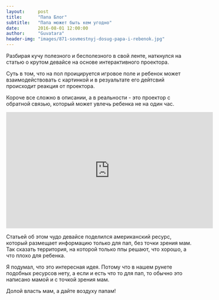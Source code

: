 ```yaml
---
layout:     post
title:      "Папа Блог"
subtitle:   "Папа может быть кем угодно"
date:       2016-08-01 12:00:00
author:     "Guvatara"
header-img: "images/871-sovmestnyj-dosug-papa-i-rebenok.jpg"
---
```


<p>Разбирая кучу полезного и бесполезного в свой ленте, наткнулся на статью о крутом девайсе на основе интерактивного проектора.</p>
<p>Суть в том, что на пол проицируется игровое поле и ребенок может взаимодействовать с картинкой и в резуальтате его дейтсвий происходит реакция от проектора.</p>
<p>Короче все сложно в описании, а в реальности - это проектор с обратной связью, который может увлечь ребенка не на один час.</p>
<div class="videoWrapper">
	<iframe width="560" height="315" src="https://www.youtube.com/embed/oMybwbiOeo8" frameborder="0" allowfullscreen></iframe>
</div>
<p>Статьей об этом чудо девайсе поделился американский&nbsp;ресурс, который размещает информацию только для пап, без точки зрения мам. Так сказать территория, на которой только ппы решают, что хорошо, а что плохо для ребенка.</p>
<p>Я подумал, что это интересная идея. Потому что в нашем рунете подобных ресурсов нету, а если и есть что то для пап, то обычно это написано мамой и с точкой зрения мам.</p>
<p>Долой власть мам, а дайте воздуху папам!</p>



